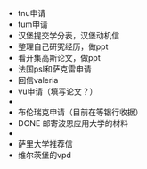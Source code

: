 - tnu申请
- tum申请
- 汉堡提交学分表，汉堡动机信
- 整理自己研究经历，做ppt
- 看开集高斯论文，做ppt
- 法国psl和萨克雷申请
- 回信valeria
- vu申请（填写论文？）
-
- 布伦瑞克申请（目前在等银行收据）
- DONE 邮寄波恩应用大学的材料
-
- 萨里大学推荐信
- 维尔茨堡的vpd
